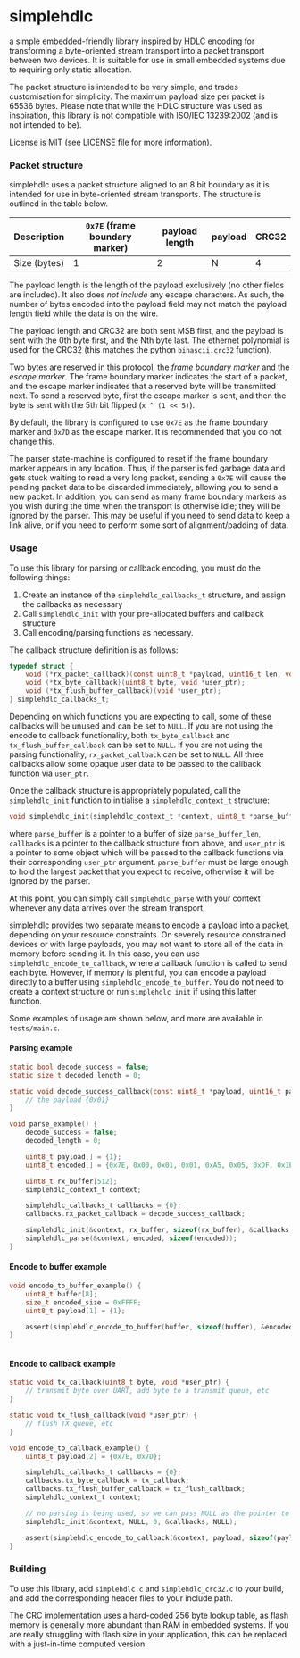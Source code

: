 # simplehdlc
a simple embedded-friendly library inspired by HDLC encoding for transforming a byte-oriented stream transport into a packet transport between two devices. It is suitable for use in small embedded systems due to requiring only static allocation.

The packet structure is intended to be very simple, and trades customisation for simplicity. The maximum payload size per packet is 65536 bytes. Please note that while the HDLC structure was used as inspiration, this library is not compatible with ISO/IEC 13239:2002 (and is not intended to be).

License is MIT (see LICENSE file for more information). 

### Packet structure

simplehdlc uses a packet structure aligned to an 8 bit boundary as it is intended for use in byte-oriented stream transports. The structure is outlined in the table below.

Description | `0x7E` (frame boundary marker) | payload length | payload | CRC32 
--- | --- | --- | --- | ---
Size (bytes) | 1 | 2 | N | 4 

The payload length is the length of the payload exclusively (no other fields are included). It also does *not include* any escape characters. As such, the number of bytes encoded into the payload field may not match the payload length field while the data is on the wire.

The payload length and CRC32 are both sent MSB first, and the payload is sent with the 0th byte first, and the Nth byte last. The ethernet polynomial is used for the CRC32 (this matches the python `binascii.crc32` function).

Two bytes are reserved in this protocol, the *frame boundary marker* and the *escape marker*. The frame boundary marker indicates the start of a packet, and the escape marker indicates that a reserved byte will be transmitted next. To send a reserved byte, first the escape marker is sent, and then the byte is sent with the 5th bit flipped (`x ^ (1 << 5)`).

By default, the library is configured to use `0x7E` as the frame boundary marker and `0x7D` as the escape marker. It is recommended that you do not change this. 

The parser state-machine is configured to reset if the frame boundary marker appears in any location. Thus, if the parser is fed garbage data and gets stuck waiting to read a very long packet, sending a `0x7E` will cause the pending packet data to be discarded immediately, allowing you to send a new packet. In addition, you can send as many frame boundary markers as you wish during the time when the transport is otherwise idle; they will be ignored by the parser. This may be useful if you need to send data to keep a link alive, or if you need to perform some sort of alignment/padding of data.

### Usage

To use this library for parsing or callback encoding, you must do the following things:

1. Create an instance of the `simplehdlc_callbacks_t` structure, and assign the callbacks as necessary
2. Call `simplehdlc_init` with your pre-allocated buffers and callback structure
3. Call encoding/parsing functions as necessary.

The callback structure definition is as follows:

```c
typedef struct {
    void (*rx_packet_callback)(const uint8_t *payload, uint16_t len, void *user_ptr);
    void (*tx_byte_callback)(uint8_t byte, void *user_ptr);
    void (*tx_flush_buffer_callback)(void *user_ptr);
} simplehdlc_callbacks_t;
```

Depending on which functions you are expecting to call, some of these callbacks will be unused and can be set to `NULL`. If you are not using the encode to callback functionality, both `tx_byte_callback` and `tx_flush_buffer_callback` can be set to `NULL`. If you are not using the parsing functionality, `rx_packet_callback` can be set to `NULL`. All three callbacks allow some opaque user data to be passed to the callback function via `user_ptr`. 

Once the callback structure is appropriately populated, call the `simplehdlc_init` function to initialise a `simplehdlc_context_t` structure:

```c
void simplehdlc_init(simplehdlc_context_t *context, uint8_t *parse_buffer, size_t parse_buffer_len, const simplehdlc_callbacks_t *callbacks, void *user_ptr)
```

where `parse_buffer` is a pointer to a buffer of size `parse_buffer_len`, `callbacks` is a pointer to the callback structure from above, and `user_ptr` is a pointer to some object which will be passed to the callback functions via their corresponding `user_ptr` argument. `parse_buffer` must be large enough to hold the largest packet that you expect to receive, otherwise it will be ignored by the parser.

At this point, you can simply call `simplehdlc_parse` with your context whenever any data arrives over the stream transport.

simplehdlc provides two separate means to encode a payload into a packet, depending on your resource constraints. On severely resource constrained devices or with large payloads, you may not want to store all of the data in memory before sending it. In this case, you can use `simplehdlc_encode_to_callback`, where a callback function is called to send each byte. However, if memory is plentiful, you can encode a payload directly to a buffer using `simplehdlc_encode_to_buffer`. You do not need to create a context structure or run `simplehdlc_init` if using this latter function.

Some examples of usage are shown below, and more are available in `tests/main.c`.

#### Parsing example

```c
static bool decode_success = false;
static size_t decoded_length = 0;

static void decode_success_callback(const uint8_t *payload, uint16_t payload_len, void *user_ptr) {
    // the payload {0x01}
}

void parse_example() {
    decode_success = false;
    decoded_length = 0;

    uint8_t payload[] = {1};
    uint8_t encoded[] = {0x7E, 0x00, 0x01, 0x01, 0xA5, 0x05, 0xDF, 0x1B};

    uint8_t rx_buffer[512];
    simplehdlc_context_t context;

    simplehdlc_callbacks_t callbacks = {0};
    callbacks.rx_packet_callback = decode_success_callback;

    simplehdlc_init(&context, rx_buffer, sizeof(rx_buffer), &callbacks, (void *) payload);
    simplehdlc_parse(&context, encoded, sizeof(encoded));
}
```

#### Encode to buffer example

```c
void encode_to_buffer_example() {
    uint8_t buffer[8];
    size_t encoded_size = 0xFFFF;
    uint8_t payload[1] = {1};

    assert(simplehdlc_encode_to_buffer(buffer, sizeof(buffer), &encoded_size, payload, sizeof(payload)) == SIMPLEHDLC_OK);
}
    
```


#### Encode to callback example

```c
static void tx_callback(uint8_t byte, void *user_ptr) {
    // transmit byte over UART, add byte to a transmit queue, etc
}

static void tx_flush_callback(void *user_ptr) {
    // flush TX queue, etc
}

void encode_to_callback_example() {
    uint8_t payload[2] = {0x7E, 0x7D};

    simplehdlc_callbacks_t callbacks = {0};
    callbacks.tx_byte_callback = tx_callback;
    callbacks.tx_flush_buffer_callback = tx_flush_callback;
    simplehdlc_context_t context;

    // no parsing is being used, so we can pass NULL as the pointer to the parse buffer
    simplehdlc_init(&context, NULL, 0, &callbacks, NULL);

    assert(simplehdlc_encode_to_callback(&context, payload, sizeof(payload), true) == SIMPLEHDLC_OK);
}
```

### Building

To use this library, add `simplehdlc.c` and `simplehdlc_crc32.c` to your build, and add the corresponding header files to your include path. 

The CRC implementation uses a hard-coded 256 byte lookup table, as flash memory is generally more abundant than RAM in embedded systems. If you are really struggling with flash size in your application, this can be replaced with a just-in-time computed version.